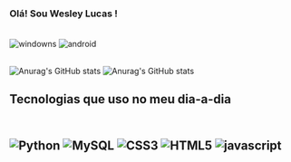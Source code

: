 ### Olá! Sou Wesley Lucas ! 

<div style="display: inline_block"><br/>
    <img align="center" alt="windowns" src=https://img.shields.io/badge/Windows-0078D6?style=for-the-badge&logo=windows&logoColor=white>
    <img align="center" alt="android" src =	https://img.shields.io/badge/Android-3DDC84?style=for-the-badge&logo=android&logoColor=whi >
</div><br/>


![Anurag's GitHub stats](https://github-readme-stats.vercel.app/api?username=Wlucasdev&show_icons=true&theme=dracula)
![Anurag's GitHub stats](https://github-readme-stats.vercel.app/api/top-langs/?username=Wlucasdev&show&theme=blue-green)

<h2>Tecnologias que uso no meu dia-a-dia<h2>

<div style="display: inline_block"><br/>
    <img align="center" alt="Python" src="https://img.shields.io/badge/Python-14354C?style=for-the-badge&logo=python&logoColor=white"/>
    <img align="center" alt="MySQL" src="https://img.shields.io/badge/MySQL-00000F?style=for-the-badge&logo=mysql&logoColor=white"/>
    <img align="center" alt="CSS3" src="https://img.shields.io/badge/CSS3-1572B6?style=for-the-badge&logo=css3&logoColor=white"/>
    <img align="center" alt="HTML5" src="https://img.shields.io/badge/HTML5-E34F26?style=for-the-badge&logo=html5&logoColor=white"/>
    <img align="center" alt="javascript" src= "https://img.shields.io/badge/JavaScript-323330?style=for-the-badge&logo=javascript&logoColor=F7DF1E"
</div>

